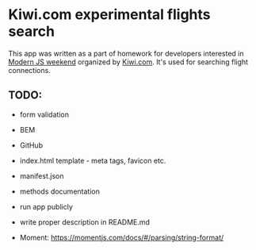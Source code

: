 # Kiwi.com experimental flights search

This app was written as a part of homework for developers interested in [Modern JS weekend](https://jsweekend.cz/)
organized by [Kiwi.com](https://www.kiwi.com/). It's used for searching flight connections.

## TODO:

- form validation 
- BEM
- GitHub
- index.html template - meta tags, favicon etc.
- manifest.json
- methods documentation
- run app publicly
- write proper description in README.md

- Moment: https://momentjs.com/docs/#/parsing/string-format/
